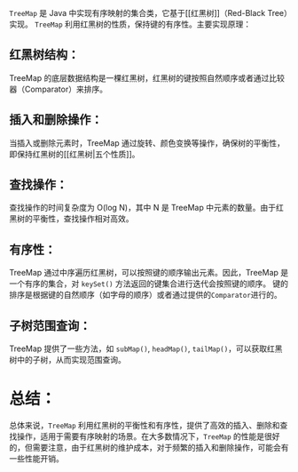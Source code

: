 `TreeMap` 是 Java 中实现有序映射的集合类，它基于[[红黑树]]（Red-Black Tree）实现。
`TreeMap` 利用红黑树的性质，保持键的有序性。主要实现原理：
## 红黑树结构：
TreeMap 的底层数据结构是一棵红黑树，红黑树的键按照自然顺序或者通过比较器（Comparator）来排序。
## 插入和删除操作：
当插入或删除元素时，TreeMap 通过旋转、颜色变换等操作，确保树的平衡性，即保持红黑树的[[红黑树|五个性质]]。
## 查找操作：
查找操作的时间复杂度为 O(log N)，其中 N 是 TreeMap 中元素的数量。由于红黑树的平衡性，查找操作相对高效。
## 有序性：
TreeMap 通过中序遍历红黑树，可以按照键的顺序输出元素。因此，TreeMap 是一个有序的集合，对 `keySet()` 方法返回的键集合进行迭代会按照键的顺序。
键的排序是根据键的自然顺序（如字母的顺序）或者通过提供的`Comparator`进行的。
## 子树范围查询：
TreeMap 提供了一些方法，如 `subMap()`, `headMap()`, `tailMap()`，可以获取红黑树中的子树，从而实现范围查询。
# 总结：
总体来说，`TreeMap` 利用红黑树的平衡性和有序性，提供了高效的插入、删除和查找操作，适用于需要有序映射的场景。在大多数情况下，`TreeMap` 的性能是很好的，但需要注意，由于红黑树的维护成本，对于频繁的插入和删除操作，可能会有一些性能开销。